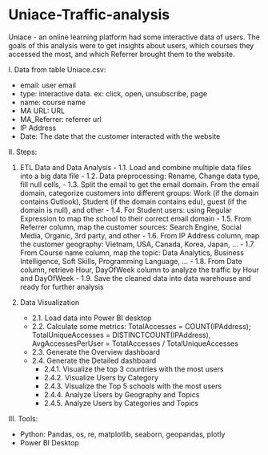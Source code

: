 # Uniace-Traffic-analysis
Uniace - an online learning platform had some interactive data of users. The goals of this analysis were to get insights about users, which courses they accessed the most, and which Referrer brought them to the website.

I. Data from table Uniace.csv:
- email: user email
- type: interactive data. ex: click, open, unsubscribe, page
- name: course name
- MA URL: URL 
- MA_Referrer: referrer url
- IP Address
- Date: The date that the customer interacted with the website

II. Steps:  
  1. ETL Data and Data Analysis
    - 1.1. Load and combine multiple data files into a big data file
    - 1.2. Data preprocessing: Rename, Change data type, fill null cells,
    - 1.3. Split the email to get the email domain. From the email domain, categorize customers into different groups: Work (if the domain contains Outlook), Student (if the domain contains edu), guest (if the domain is null), and other
    - 1.4. For Student users: using Regular Expression to map the school to their correct email domain
    - 1.5. From Referrer column, map the customer sources: Search Engine, Social Media, Organic, 3rd party, and other
    - 1.6. From IP Address column, map the customer geography: Vietnam, USA, Canada, Korea, Japan, ...
    - 1.7. From Course name column, map the topic: Data Analytics, Business Intelligence, Soft Skills, Programming Language, ...
    - 1.8. From Date column, retrieve Hour, DayOfWeek column to analyze the traffic by Hour and DayOfWeek
    - 1.9. Save the cleaned data into data warehouse and ready for further analysis
     

  2. Data Visualization
     - 2.1. Load data into Power BI desktop
     - 2.2. Calculate some metrics: TotalAccesses = COUNT(IPAddress); TotalUniqueAccesses = DISTINCTCOUNT(IPAddress), AvgAccessesPerUser = TotalAccesses / TotalUniqueAccesses
     - 2.3. Generate the Overview dashboard
     - 2.4. Generate the Detailed dashboard
         - 2.4.1. Visualize the top 3 countries with the most users
         - 2.4.2. Visualize Users by Category
         - 2.4.3. Visualize the Top 5 schools with the most users
         - 2.4.4. Analyze Users by Geography and Topics
         - 2.4.5. Analyze Users by Categories and Topics


III. Tools:
- Python: Pandas, os, re, matplotlib, seaborn, geopandas, plotly
- Power BI Desktop
